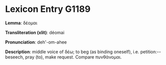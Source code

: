 # Lexicon Entry G1189

**Lemma**: δέομαι

**Transliteration (xlit)**: déomai

**Pronunciation**: deh'-om-ahee

**Description**:
middle voice of δέω; to beg (as binding oneself), i.e. petition:--beseech, pray (to), make request. Compare πυνθάνομαι.
